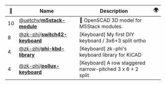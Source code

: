 |:star2: | Name | Description | 🌍|
|---|---|---|---|
|10|[@uetchy](https://github.com/uetchy)/[**m5stack-module**](https://github.com/uetchy/m5stack-module)|🔩 OpenSCAD 3D model for M5Stack modules.||
|8|[@zk-phi](https://github.com/zk-phi)/[**switch42-keyboard**](https://github.com/zk-phi/switch42-keyboard)|[Keyboard] My first DIY keyboard / 3x6+3 split ortho||
|4|[@zk-phi](https://github.com/zk-phi)/[**phi-kbd-library**](https://github.com/zk-phi/phi-kbd-library)|[Keyboard] zk-phi's keyboard library for KiCAD||
|4|[@zk-phi](https://github.com/zk-phi)/[**pollux-keyboard**](https://github.com/zk-phi/pollux-keyboard)|[Keyboard] A row staggered narrow-pitched 3 x 6 + 2 split||

